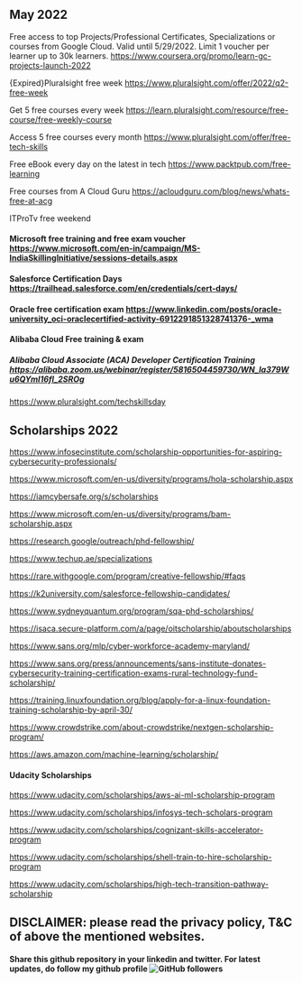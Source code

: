 May 2022
-------------------------------------
Free access to top Projects/Professional Certificates, Specializations or courses from Google Cloud. Valid until 5/29/2022. Limit 1 voucher per learner up to 30k learners. https://www.coursera.org/promo/learn-gc-projects-launch-2022

{Expired}Pluralsight free week https://www.pluralsight.com/offer/2022/q2-free-week

Get 5 free courses every week https://learn.pluralsight.com/resource/free-course/free-weekly-course

Access 5 free courses every month https://www.pluralsight.com/offer/free-tech-skills

Free eBook every day on the latest in tech https://www.packtpub.com/free-learning

Free courses from A Cloud Guru https://acloudguru.com/blog/news/whats-free-at-acg

ITProTv free weekend 

#### Microsoft free training and free exam voucher https://www.microsoft.com/en-in/campaign/MS-IndiaSkillingInitiative/sessions-details.aspx 

#### Salesforce Certification Days https://trailhead.salesforce.com/en/credentials/cert-days/

#### Oracle free certification exam https://www.linkedin.com/posts/oracle-university_oci-oraclecertified-activity-6912291851328741376-_wma

#### Alibaba Cloud Free training & exam 

##### Alibaba Cloud Associate (ACA) Developer Certification Training https://alibaba.zoom.us/webinar/register/5816504459730/WN_la379Wu6QYmI16fl_2SROg
 
https://www.pluralsight.com/techskillsday

Scholarships 2022
-----------------------------
https://www.infosecinstitute.com/scholarship-opportunities-for-aspiring-cybersecurity-professionals/
  
https://www.microsoft.com/en-us/diversity/programs/hola-scholarship.aspx

https://iamcybersafe.org/s/scholarships

https://www.microsoft.com/en-us/diversity/programs/bam-scholarship.aspx

https://research.google/outreach/phd-fellowship/

https://www.techup.ae/specializations

https://rare.withgoogle.com/program/creative-fellowship/#faqs

https://k2university.com/salesforce-fellowship-candidates/

https://www.sydneyquantum.org/program/sqa-phd-scholarships/

https://isaca.secure-platform.com/a/page/oitscholarship/aboutscholarships

https://www.sans.org/mlp/cyber-workforce-academy-maryland/

https://www.sans.org/press/announcements/sans-institute-donates-cybersecurity-training-certification-exams-rural-technology-fund-scholarship/

https://training.linuxfoundation.org/blog/apply-for-a-linux-foundation-training-scholarship-by-april-30/

https://www.crowdstrike.com/about-crowdstrike/nextgen-scholarship-program/

https://aws.amazon.com/machine-learning/scholarship/

#### Udacity Scholarships

https://www.udacity.com/scholarships/aws-ai-ml-scholarship-program

https://www.udacity.com/scholarships/infosys-tech-scholars-program

https://www.udacity.com/scholarships/cognizant-skills-accelerator-program

https://www.udacity.com/scholarships/shell-train-to-hire-scholarship-program

https://www.udacity.com/scholarships/high-tech-transition-pathway-scholarship

## DISCLAIMER: please read the privacy policy, T&C of above the mentioned websites.

#### Share this github repository in your linkedin and twitter. For latest updates, do follow my github profile <img alt="GitHub followers" src="https://img.shields.io/github/followers/josepraveen?style=social"> 



